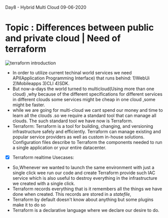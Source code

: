 Day8 - Hybrid Multi Cloud 09-06-2020
#  Topic : Differences between public and private cloud | Need of terraform 

![terraform introduction](https://user-images.githubusercontent.com/49730521/84361370-30a3eb00-abe9-11ea-9254-2d1e52063f5c.png)


* In order to utilize current techinal world  services we need  API(Application Programming Interface) that runs behind:
    1)WebUi   2)Mobileapps  3)CLI   4)SDK.
* But now-a-days the world turned to multicloud(Using more than one cloud) ,why because of the different specifications 
        for different services in different clouds some services might be cheap in one cloud ,some might be faster.
* while we are going for multi-cloud we cant spend our  money and time to learn all the clouds .so we require a standard tool       that can manage all clouds. The such standard tool we have now is Terraform.
* Terraform: Terraform is a tool for building, changing, and versioning infrastructure safely and efficiently. Terraform can manage existing and popular service providers as well as custom in-house solutions. Configuration files describe to Terraform the components      needed to run a single application or your entire datacenter.
- [x] Terraform realtime Usecases:    
- So,Whenever we wanted to launch the same environment with just a single click wee run our code and create Terraform provide         such IAC service which is also useful to destroy everything in the infrastructure we created with a single click.
 - Terraform records everything that is it remembers all the things we have done when created. This records are stored in a *statefile*,
- Terraform by default doesn't know about anything but some plugins make it to do so
- Terraform is a declarative language where we declare our desire to do.
